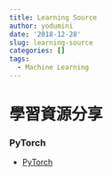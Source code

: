 ```yaml
---
title: Learning Source
author: yodumini
date: '2018-12-28'
slug: learning-source
categories: []
tags:
  - Machine Learning
---
```


# 學習資源分享

### PyTorch

- [PyTorch](https://github.com/L1aoXingyu/code-of-learn-deep-learning-with-pytorch)